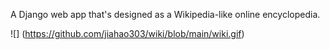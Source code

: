 A Django web app that's designed as a Wikipedia-like online encyclopedia.

![] (https://github.com/jiahao303/wiki/blob/main/wiki.gif)
